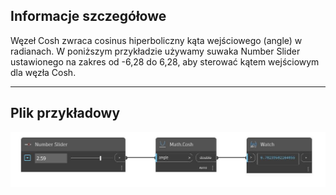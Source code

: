 ## Informacje szczegółowe
Węzeł Cosh zwraca cosinus hiperboliczny kąta wejściowego (angle) w radianach. W poniższym przykładzie używamy suwaka Number Slider ustawionego na zakres od -6,28 do 6,28, aby sterować kątem wejściowym dla węzła Cosh.
___
## Plik przykładowy

![Cosh](./DSCore.Math.Cosh_img.jpg)

